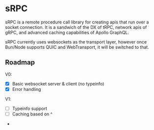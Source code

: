 # sRPC

sRPC is a remote procedure call library for creating apis that run over a socket connection. It is a sandwich of the DX of tRPC, network apis of gRPC, and advanced caching capabilities of Apollo GraphQL.

sRPC currently uses websockets as the transport layer, however once Bun/Node supports QUIC and WebTransport, it will be switched to that.

## Roadmap

V0:
- [x] Basic websocket server & client (no typeinfo)
- [x] Error handling

V1:
- [ ] Typeinfo support
- [ ] Caching based on ^
- 